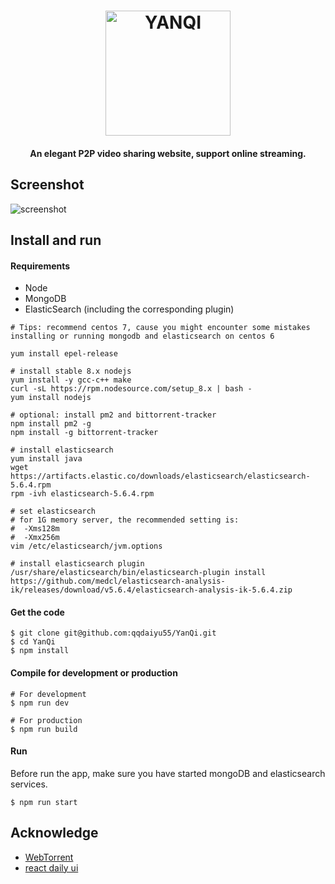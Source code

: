 <h1 align="center">
  <img src="https://i.imgur.com/YcgO3ST.png" alt="YANQI" width="200" align="center"/>
</h1>

<h4 align="center">An elegant P2P video sharing website, support online streaming.</h4>

## Screenshot

![screenshot](https://camo.githubusercontent.com/72b2859175a76ccca9938a0a6f090bc5be0f8ed7/68747470733a2f2f692e696d6775722e636f6d2f6c5555786464302e706e67)

## Install and run

#### Requirements

- Node
- MongoDB
- ElasticSearch (including the corresponding plugin)

```Shell
# Tips: recommend centos 7, cause you might encounter some mistakes installing or running mongodb and elasticsearch on centos 6

yum install epel-release

# install stable 8.x nodejs
yum install -y gcc-c++ make
curl -sL https://rpm.nodesource.com/setup_8.x | bash -
yum install nodejs

# optional: install pm2 and bittorrent-tracker
npm install pm2 -g
npm install -g bittorrent-tracker

# install elasticsearch
yum install java
wget https://artifacts.elastic.co/downloads/elasticsearch/elasticsearch-5.6.4.rpm
rpm -ivh elasticsearch-5.6.4.rpm

# set elasticsearch
# for 1G memory server, the recommended setting is:
#  -Xms128m
#  -Xmx256m
vim /etc/elasticsearch/jvm.options

# install elasticsearch plugin
/usr/share/elasticsearch/bin/elasticsearch-plugin install https://github.com/medcl/elasticsearch-analysis-ik/releases/download/v5.6.4/elasticsearch-analysis-ik-5.6.4.zip
```

#### Get the code

```shell
$ git clone git@github.com:qqdaiyu55/YanQi.git
$ cd YanQi
$ npm install
```

#### Compile for development or production

```shell
# For development
$ npm run dev

# For production
$ npm run build
```

#### Run

Before run the app, make sure you have started mongoDB and elasticsearch services.

```shell
$ npm run start
```

## Acknowledge

- [WebTorrent](https://webtorrent.io/)
- [react daily ui](https://github.com/fullstackreact/react-daily-ui)